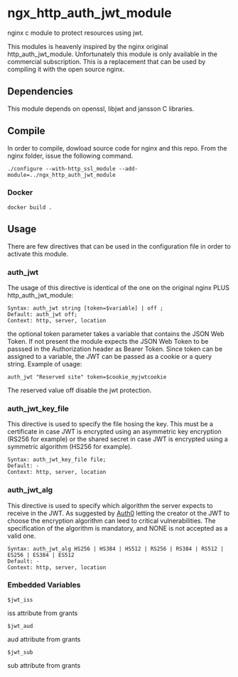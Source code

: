 # ngx_http_auth_jwt_module
nginx c module to protect resources using jwt.

This modules is heavenly inspired by the nginx original http_auth_jwt_module. Unfortunately this module is only available in the commercial subscription. This is a replacement that can be used by compiling it with the open source nginx.

## Dependencies

This module depends on openssl, libjwt and jansson C libraries.

## Compile

In order to compile, dowload source code for nginx and this repo. From the nginx folder, issue the following command.

```
./configure --with-http_ssl_module --add-module=../ngx_http_auth_jwt_module
```

### Docker
```
docker build .
```

## Usage

There are few directives that can be used in the configuration file in order to activate this module.

### auth_jwt

The usage of this directive is identical of the one on the original nginx PLUS http_auth_jwt_module:

```
Syntax: auth_jwt string [token=$variable] | off ;
Default: auth_jwt off;
Context: http, server, location
```
the optional token parameter takes a variable that contains the JSON Web Token. If not present the module expects the JSON Web Token to be passsed in the Authorization header as Bearer Token. Since token can be assigned to a variable, the JWT can be passed as a cookie or a query string. Example of usage:

```
auth_jwt "Reserved site" token=$cookie_myjwtcookie
```

The reserved value off disable the jwt protection.

### auth_jwt_key_file

This directive is used to specify the file hosing the key. This must be a certificate in case JWT is encrypted using an asymmetric key encryption (RS256 for example) or the shared secret in case JWT is encrypted using a symmetric algorithm (HS256 for example).

```
Syntax: auth_jwt_key_file file;
Default: -
Context: http, server, location
```

### auth_jwt_alg

This directive is used to specify which algorithm the server expects to receive in the JWT. As suggested by [Auth0](https://auth0.com/blog/critical-vulnerabilities-in-json-web-token-libraries/) letting the creator ot the JWT to choose the encryption algorithm can leed to critical vulnerabilities.
The specification of the algorithm is mandatory, and NONE is not accepted as a valid one.

```
Syntax: auth_jwt_alg HS256 | HS384 | HS512 | RS256 | RS384 | RS512 | ES256 | ES384 | ES512
Default: -
Context: http, server, location
```

### Embedded Variables
```
$jwt_iss
```
iss attribute from grants
```
$jwt_aud
```
 aud attribute from grants
```
$jwt_sub
```
 sub attribute from grants
